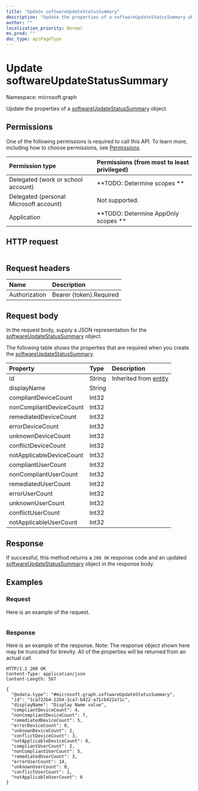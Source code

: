 ```yaml
---
title: "Update softwareUpdateStatusSummary"
description: "Update the properties of a softwareUpdateStatusSummary object."
author: ""
localization_priority: Normal
ms.prod: ""
doc_type: apiPageType
---
```


# Update softwareUpdateStatusSummary

Namespace: microsoft.graph

Update the properties of a [softwareUpdateStatusSummary](../resources/softwareupdatestatussummary.md) object.

## Permissions
One of the following permissions is required to call this API. To learn more, including how to choose permissions, see [Permissions](/concepts/permissions-reference.md).

|Permission type|Permissions (from most to least privileged)|
|:---|:---|
|Delegated (work or school account)|**TODO: Determine scopes **|
|Delegated (personal Microsoft account)|Not supported.|
|Application|**TODO: Determine AppOnly scopes **|

## HTTP request
<!-- {
  "blockType": "ignored"
}
-->
``` http
```

## Request headers
|Name|Description|
|:---|:---|
|Authorization|Bearer {token}.Required|

## Request body
In the request body, supply a JSON representation for the [softwareUpdateStatusSummary](../resources/softwareupdatestatussummary.md) object.

The following table shows the properties that are required when you create the [softwareUpdateStatusSummary](../resources/softwareupdatestatussummary.md).

|Property|Type|Description|
|:---|:---|:---|
|id|String| Inherited from [entity](../resources/entity.md)|
|displayName|String||
|compliantDeviceCount|Int32||
|nonCompliantDeviceCount|Int32||
|remediatedDeviceCount|Int32||
|errorDeviceCount|Int32||
|unknownDeviceCount|Int32||
|conflictDeviceCount|Int32||
|notApplicableDeviceCount|Int32||
|compliantUserCount|Int32||
|nonCompliantUserCount|Int32||
|remediatedUserCount|Int32||
|errorUserCount|Int32||
|unknownUserCount|Int32||
|conflictUserCount|Int32||
|notApplicableUserCount|Int32||



## Response
If successful, this method returns a `200 OK` response code and an updated [softwareUpdateStatusSummary](../resources/softwareupdatestatussummary.md) object in the response body.

## Examples

### Request
Here is an example of the request.
<!-- {
  "blockType": "request",
  "name": "update_softwareupdatestatussummary"
}
-->
``` http

```

### Response
Here is an example of the response. Note: The response object shown here may be truncated for brevity. All of the properties will be returned from an actual call.
<!-- {
  "blockType": "response",
  "truncated": true
}
-->
``` http
HTTP/1.1 200 OK
Content-Type: application/json
Content-Length: 567

{
  "@odata.type": "#microsoft.graph.softwareUpdateStatusSummary",
  "id": "1ca722b4-22b4-1ca7-b422-a71cb422a71c",
  "displayName": "Display Name value",
  "compliantDeviceCount": 4,
  "nonCompliantDeviceCount": 7,
  "remediatedDeviceCount": 5,
  "errorDeviceCount": 0,
  "unknownDeviceCount": 2,
  "conflictDeviceCount": 3,
  "notApplicableDeviceCount": 8,
  "compliantUserCount": 2,
  "nonCompliantUserCount": 5,
  "remediatedUserCount": 3,
  "errorUserCount": 14,
  "unknownUserCount": 0,
  "conflictUserCount": 1,
  "notApplicableUserCount": 6
}
```

